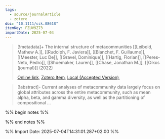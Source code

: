 ```yaml
---
tags:
  - source/journalArticle
  - zotero
doi: "10.1111/oik.08618"
itemKey: FZUV9Z73
importDate: 2025-07-04
---
```

>[!metadata]+
> The internal structure of metacommunities
> [[Leibold, Mathew A.]], [[Rudolph, F. Javiera]], [[Blanchet, F. Guillaume]], [[Meester, Luc De]], [[Gravel, Dominique]], [[Hartig, Florian]], [[Peres-Neto, Pedro]], [[Shoemaker, Lauren]], [[Chase, Jonathan M.]], 
> [[Oikos (journal)]] (2022)
> 
> [Online link](https://nsojournals.onlinelibrary.wiley.com/doi/10.1111/oik.08618), [Zotero Item](zotero://select/library/items/FZUV9Z73), [Local (Accepted Version)](file://C:/Users/aburg/Documents/references/zotero/storage/AD3D5C64/Leibold2022_internalstructure.pdf), 

>[!abstract]-
>Current analyses of metacommunity data largely focus on global attributes across the entire metacommunity, such as mean alpha, beta, and gamma diversity, as well as the partitioning of compositional ...

%% begin notes %%

%% end notes %%

%% Import Date: 2025-07-04T14:31:01.287+02:00 %%
